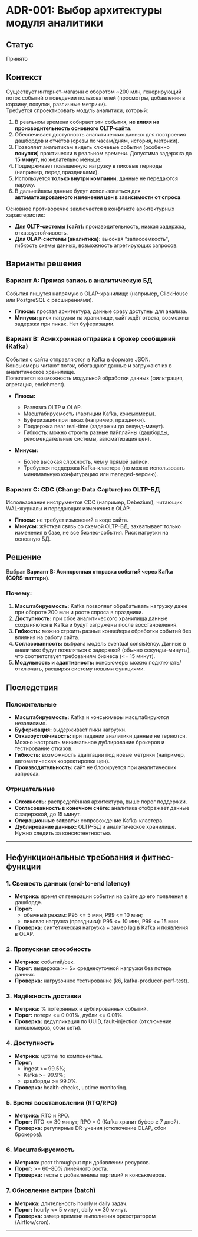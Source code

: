 # ADR-001: Выбор архитектуры модуля аналитики

## Статус
Принято

## Контекст
Существует интернет-магазин с оборотом ~200 млн, генерирующий поток событий о поведении пользователей (просмотры, добавления в корзину, покупки, различные метрики).  
Требуется спроектировать модуль аналитики, который:

1. В реальном времени собирает эти события, **не влияя на производительность основного OLTP-сайта**.  
2. Обеспечивает доступность аналитических данных для построения дашбордов и отчётов (срезы по часам/дням, история, метрики).  
3. Позволяет аналитикам видеть ключевые события (особенно **покупки**) практически в реальном времени. Допустима задержка до **15 минут**, но желательно меньше.  
4. Поддерживает повышенную нагрузку в пиковые периоды (например, перед праздниками).  
5. Используется **только внутри компании**, данные не передаются наружу.  
6. В дальнейшем данные будут использоваться для **автоматизированного изменения цен в зависимости от спроса**.  

Основное противоречие заключается в конфликте архитектурных характеристик:

* **Для OLTP-системы (сайт):** производительность, низкая задержка, отказоустойчивость.  
* **Для OLAP-системы (аналитика):** высокая "записоемкость", гибкость схемы данных, возможность агрегирующих запросов.  

## Варианты решения

### Вариант A: Прямая запись в аналитическую БД
События пишутся напрямую в OLAP-хранилище (например, ClickHouse или PostgreSQL с расширениями).

* **Плюсы:** простая архитектура, данные сразу доступны для анализа.  
* **Минусы:** риск нагрузки на хранилище, сайт ждёт ответа, возможны задержки при пиках. Нет буферизации.

### Вариант B: Асинхронная отправка в брокер сообщений (Kafka)
События с сайта отправляются в Kafka в формате JSON.  
Консьюмеры читают поток, обогащают данные и загружают их в аналитическое хранилище.  
Появляется возможность модульной обработки данных (фильтрация, агрегация, enrichment).

* **Плюсы:**  
  - Развязка OLTP и OLAP.  
  - Масштабируемость (партиции Kafka, консьюмеры).  
  - Буферизация при пиках (например, праздники).  
  - Поддержка near real-time (задержки до секунд-минут).  
  - Гибкость: можно строить разные пайплайны (дашборды, рекомендательные системы, автоматизация цен).  

* **Минусы:**  
  - Более высокая сложность, чем у прямой записи.  
  - Требуется поддержка Kafka-кластера (но можно использовать минимальную конфигурацию или managed-версию).  

### Вариант C: CDC (Change Data Capture) из OLTP-БД
Использование инструментов CDC (например, Debezium), читающих WAL-журналы и передающих изменения в OLAP.

* **Плюсы:** не требует изменений в коде сайта.  
* **Минусы:** жёсткая связь со схемой OLTP-БД, захватывает только изменения в базе, не все бизнес-события. Риск нагрузки на основную БД.  

## Решение
Выбран **Вариант B: Асинхронная отправка событий через Kafka (CQRS-паттерн)**.

### Почему:
1. **Масштабируемость:** Kafka позволяет обрабатывать нагрузку даже при обороте 200 млн и росте спроса в праздники.  
2. **Доступность:** при сбое аналитического хранилища данные сохраняются в Kafka и будут загружены после восстановления.  
3. **Гибкость:** можно строить разные конвейеры обработки событий без влияния на работу сайта.  
4. **Согласованность:** выбрана модель eventual consistency. Данные в аналитике будут появляться с задержкой (обычно секунды–минуты), что соответствует требованиям бизнеса (<= 15 минут).  
5. **Модульность и адаптивность:** консьюмеры можно подключать/отключать, расширяя систему новыми функциями.  

## Последствия

### Положительные
* **Масштабируемость:** Kafka и консьюмеры масштабируются независимо.  
* **Буферизация:** выдерживает пики нагрузки.  
* **Отказоустойчивость:** при падении аналитики данные не теряются. Можно настроить минимальное дублирование брокеров и тестирование отказов.  
* **Гибкость:** возможность адаптации под новые метрики (например, автоматическая корректировка цен).  
* **Производительность:** сайт не блокируется при аналитических запросах.  

### Отрицательные
* **Сложность:** распределённая архитектура, выше порог поддержки.  
* **Согласованность в конечном счёте:** аналитика отображает данные с задержкой, до 15 минут.  
* **Операционные затраты:** сопровождение Kafka-кластера.  
* **Дублирование данных:** OLTP-БД и аналитическое хранилище. Нужно следить за консистентностью.  

---

## Нефункциональные требования и фитнес-функции

### 1. Свежесть данных (end-to-end latency)
- **Метрика:** время от генерации события на сайте до его появления в дашборде.  
- **Порог:**  
  - обычный режим: P95 <= 5 мин, P99 <= 10 мин;  
  - пиковая нагрузка (праздники): P95 <= 10 мин, P99 <= 15 мин.  
- **Проверка:** синтетическая нагрузка + замер lag в Kafka и появления в OLAP.

### 2. Пропускная способность
- **Метрика:** событий/сек.  
- **Порог:** выдержка >= 5× среднесуточной нагрузки без потерь данных.  
- **Проверка:** нагрузочное тестирование (k6, kafka-producer-perf-test).

### 3. Надёжность доставки
- **Метрика:** % потерянных и дублированных событий.  
- **Порог:** потери <= 0.001%, дубли <= 0.01%.  
- **Проверка:** дедупликация по UUID, fault-injection (отключение консьюмеров, сбои сети).

### 4. Доступность
- **Метрика:** uptime по компонентам.  
- **Порог:**  
  - ingest >= 99.5%;  
  - Kafka >= 99.9%;  
  - дашборды >= 99.0%.  
- **Проверка:** health-checks, uptime monitoring.

### 5. Время восстановления (RTO/RPO)
- **Метрика:** RTO и RPO.  
- **Порог:** RTO <= 30 минут; RPO = 0 (Kafka хранит буфер ≥ 7 дней).  
- **Проверка:** регулярные DR-учения (отключение OLAP, сбои брокеров).

### 6. Масштабируемость
- **Метрика:** рост throughput при добавлении ресурсов.  
- **Порог:** >= 60–80% линейного роста.  
- **Проверка:** тесты с добавлением партиций и консьюмеров.

### 7. Обновление витрин (batch)
- **Метрика:** длительность hourly и daily задач.  
- **Порог:** hourly <= 5 минут, daily <= 30 минут.  
- **Проверка:** замер времени выполнения оркестратором (Airflow/cron).

---